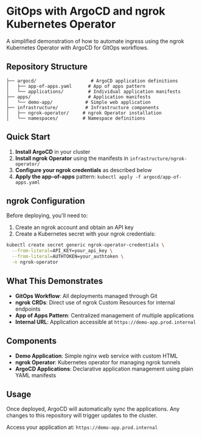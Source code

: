 # GitOps with ArgoCD and ngrok Kubernetes Operator

A simplified demonstration of how to automate ingress using the ngrok Kubernetes Operator with ArgoCD for GitOps workflows.

## Repository Structure

```
├── argocd/                    # ArgoCD application definitions
│   ├── app-of-apps.yaml      # App of apps pattern
│   └── applications/         # Individual application manifests
├── apps/                     # Application manifests
│   └── demo-app/            # Simple web application
├── infrastructure/          # Infrastructure components
│   ├── ngrok-operator/     # ngrok Operator installation
│   └── namespaces/         # Namespace definitions
```

## Quick Start

1. **Install ArgoCD** in your cluster
2. **Install ngrok Operator** using the manifests in `infrastructure/ngrok-operator/`
3. **Configure your ngrok credentials** as described below
4. **Apply the app-of-apps** pattern: `kubectl apply -f argocd/app-of-apps.yaml`

## ngrok Configuration

Before deploying, you'll need to:

1. Create an ngrok account and obtain an API key
2. Create a Kubernetes secret with your ngrok credentials:

```bash
kubectl create secret generic ngrok-operator-credentials \
  --from-literal=API_KEY=your_api_key \
  --from-literal=AUTHTOKEN=your_authtoken \
  -n ngrok-operator
```

## What This Demonstrates

- **GitOps Workflow**: All deployments managed through Git
- **ngrok CRDs**: Direct use of ngrok Custom Resources for internal endpoints
- **App of Apps Pattern**: Centralized management of multiple applications
- **Internal URL**: Application accessible at `https://demo-app.prod.internal`

## Components

- **Demo Application**: Simple nginx web service with custom HTML
- **ngrok Operator**: Kubernetes operator for managing ngrok tunnels
- **ArgoCD Applications**: Declarative application management using plain YAML manifests

## Usage

Once deployed, ArgoCD will automatically sync the applications. Any changes to this repository will trigger updates to the cluster.

Access your application at: `https://demo-app.prod.internal`
